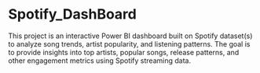 # Spotify_DashBoard
This project is an interactive Power BI dashboard built on Spotify dataset(s) to analyze song trends, artist popularity, and listening patterns. The goal is to provide insights into top artists, popular songs, release patterns, and other engagement metrics using Spotify streaming data.
